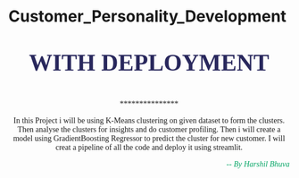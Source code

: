 # Customer_Personality_Development

<p style="font-family:verdana;color:#29285D;font-size:300%;text-align:center"><b> WITH DEPLOYMENT</b></p> 
<p style="font-family:verdana;text-align:center">***************</p>
<p style="font-family:verdana;text-align:center">In this Project i will be using K-Means clustering on given dataset to form the clusters. Then analyse the clusters for insights and do customer profiling. Then i will create a model using GradientBoosting Regressor to predict the cluster for new customer. I will creat a pipeline of all the code and deploy it using streamlit. </p>
<p style="font-family:verdana;text-align:right;color:#03a564"><i>-- By Harshil Bhuva</i></p>
